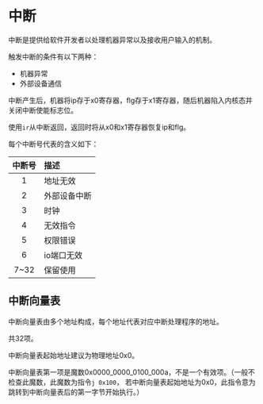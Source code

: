 # 中断

中断是提供给软件开发者以处理机器异常以及接收用户输入的机制。

触发中断的条件有以下两种：

* 机器异常
* 外部设备通信

中断产生后，机器将ip存于x0寄存器，flg存于x1寄存器，随后机器陷入内核态并关闭中断使能标志位。

使用`ir`从中断返回，返回时将从x0和x1寄存器恢复ip和flg。

每个中断号代表的含义如下：

中断号|描述
:-:|:-
1   |地址无效
2   |外部设备中断
3   |时钟
4   |无效指令
5   |权限错误
6   |io端口无效
7~32|保留使用

## 中断向量表

中断向量表由多个地址构成，每个地址代表对应中断处理程序的地址。

共32项。

中断向量表起始地址建议为物理地址0x0。

中断向量表第一项是魔数0x0000_0000_0100_000a，不是一个有效项。（一般不检查此魔数，此魔数为指令`j 0x100`，
若中断向量表起始地址为0x0，此指令意为跳转到中断向量表后的第一字节开始执行。）
